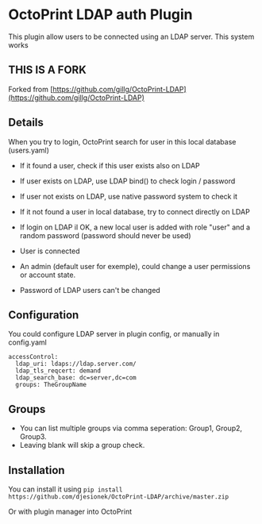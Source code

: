 # OctoPrint LDAP auth Plugin


This plugin allow users to be connected using an LDAP server.
This system works 

## THIS IS A FORK

Forked from [https://github.com/gillg/OctoPrint-LDAP](https://github.com/gillg/OctoPrint-LDAP)
## Details

When you try to login, OctoPrint search for user in this local database (users.yaml)
- If it found a user, check if this user exists also on LDAP
- If user exists on LDAP, use LDAP bind() to check login / password
- If user not exists on LDAP, use native password system to check it



- If it not found a user in local database, try to connect directly on LDAP
- If login on LDAP il OK, a new local user is added with role "user" and a random password (password should never be used)
- User is connected



- An admin (default user for exemple), could change a user permissions or account state.
- Password of LDAP users can't be changed

## Configuration

You could configure LDAP server in plugin config, or manually in config.yaml

```
accessControl:
  ldap_uri: ldaps://ldap.server.com/
  ldap_tls_reqcert: demand
  ldap_search_base: dc=server,dc=com
  groups: TheGroupName
```

## Groups
- You can list multiple groups via comma seperation: Group1, Group2, Group3. 
- Leaving blank will skip a group check.

## Installation

You can install it using ```pip install https://github.com/djesionek/OctoPrint-LDAP/archive/master.zip```

Or with plugin manager into OctoPrint
